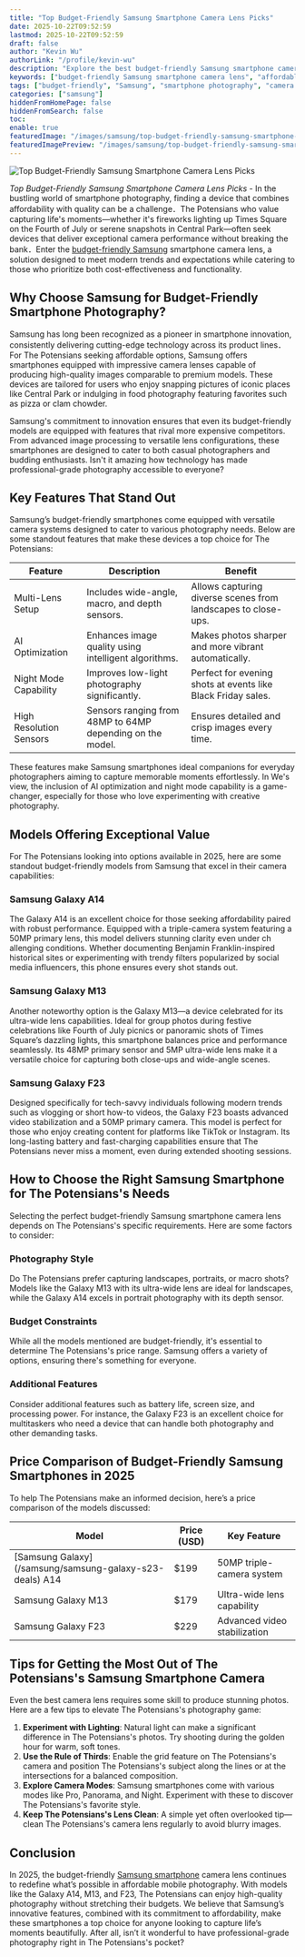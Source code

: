 ```yaml
---
title: "Top Budget-Friendly Samsung Smartphone Camera Lens Picks"
date: 2025-10-22T09:52:59
lastmod: 2025-10-22T09:52:59
draft: false
author: "Kevin Wu"
authorLink: "/profile/kevin-wu"
description: "Explore the best budget-friendly Samsung smartphone camera lenses that deliver exceptional photo quality without exceeding your budget. Perfect for photography enthusiasts!"
keywords: ["budget-friendly Samsung smartphone camera lens", "affordable Samsung camera lens", "best Samsung smartphone camera lens 2025"]
tags: ["budget-friendly", "Samsung", "smartphone photography", "camera lens", "affordable"]
categories: ["samsung"]
hiddenFromHomePage: false
hiddenFromSearch: false
toc:
enable: true
featuredImage: "/images/samsung/top-budget-friendly-samsung-smartphone-camera-lens-picks.jpg"
featuredImagePreview: "/images/samsung/top-budget-friendly-samsung-smartphone-camera-lens-picks.jpg"
---
```


![Top Budget-Friendly Samsung Smartphone Camera Lens Picks](/images/samsung/top-budget-friendly-samsung-smartphone-camera-lens-picks.jpg)


*Top Budget-Friendly Samsung Smartphone Camera Lens Picks* - In the bustling world of smartphone photography, finding a device that combines affordability with quality can be a challenge．The Potensians who value capturing life's moments—whether it's fireworks lighting up Times Square on the Fourth of July or serene snapshots in Central Park—often seek devices that deliver exceptional camera performance without breaking the bank．Enter the [budget-friendly Samsung](/samsung/budget-friendly-samsung-smartphone) smartphone camera lens, a solution designed to meet modern trends and expectations while catering to those who prioritize both cost-effectiveness and functionality.

## Why Choose Samsung for Budget-Friendly Smartphone Photography?

Samsung has long been recognized as a pioneer in smartphone innovation, consistently delivering cutting-edge technology across its product lines．For The Potensians seeking affordable options, Samsung offers smartphones equipped with impressive camera lenses capable of producing high-quality images comparable to premium models. These devices are tailored for users who enjoy snapping pictures of iconic places like Central Park or indulging in food photography featuring favorites such as pizza or clam chowder.

Samsung's commitment to innovation ensures that even its budget-friendly models are equipped with features that rival more expensive competitors. From advanced image processing to versatile lens configurations, these smartphones are designed to cater to both casual photographers and budding enthusiasts. Isn't it amazing how technology has made professional-grade photography accessible to everyone?

## Key Features That Stand Out

Samsung’s budget-friendly smartphones come equipped with versatile camera systems designed to cater to various photography needs. Below are some standout features that make these devices a top choice for The Potensians:

<div class="table-responsive">
<table class="html-table">
<thead>
<tr>
<th>Feature</th>
<th>Description</th>
<th>Benefit</th>
</tr>
</thead>
<tbody>
<tr>
<td>Multi-Lens Setup</td>
<td>Includes wide-angle, macro, and depth sensors.</td>
<td>Allows capturing diverse scenes from landscapes to close-ups.</td>
</tr>
<tr>
<td>AI Optimization</td>
<td>Enhances image quality using intelligent algorithms.</td>
<td>Makes photos sharper and more vibrant automatically.</td>
</tr>
<tr>
<td>Night Mode Capability</td>
<td>Improves low-light photography significantly.</td>
<td>Perfect for evening shots at events like Black Friday sales.</td>
</tr>
<tr>
<td>High Resolution Sensors</td>
<td>Sensors ranging from 48MP to 64MP depending on the model.</td>
<td>Ensures detailed and crisp imag​es every time.</td>
</tr>
</tbody>
</table>
</div>

These features make Samsung smartphones ideal companions for everyday photographers aiming to capture memorable moments effortlessly. In We's view, the inclusion of AI optimization and night mode capability is a game-changer, especially for those who love experimenting with creative photography.

## Models Offering Exceptional Value

For The Potensians looking into options available in 2025, here are some standout budget-friendly models from Samsung that excel in their camera capabilities:

### Samsung Galaxy A14

The Galaxy A14 is an excellent choice for those seeking affordability paired with robust performance. Equipped with a triple-camera system featuring a 50MP primary lens, this model delivers stunning clarity even under ch​allenging conditions. Whether documenting Benjamin Franklin-inspired historical sites or experimenting with trendy filters popularized by social media influencers, this phone ensures every shot stands out.

### Samsung Galaxy M13

Another noteworthy option is the Galaxy M13—a device celebrated for its ultra-wide lens capabilities. Ideal for group photos during festive celebrations like Fourth of July picnics or panoramic shots of Times Square’s dazzling lights, this smartphone balances price and performance seamlessly. Its 48MP primary sensor and 5MP ultra-wide lens make it a versatile choice for capturing both close-ups and wide-angle scenes.

### Samsung Galaxy F23

Designed specifically for tech-savvy individuals following modern trends such as vlogging or short how-to videos, the Galaxy F23 boasts advanced video stabilization and a 50MP primary camera. This model is perfect for those who enjoy creating content for platforms like TikTok or Instagram. Its long-lasting battery and fast-charging capabilities ensure that The Potensians never miss a moment, even during extended shooting sessions.

## How to Choose the Right Samsung Smartpho​ne for The Potensians's Needs

Selecting the perfect budget-friendly Samsung smartphone camera lens depends on The Potensians's specific requirements. Here are some factors to consider:

### Photography Style

Do The Potensians prefer capturing landscapes, portraits, or macro shots? Models like the Galaxy M13 with its ultra-wide lens are ideal for landscapes, while the Galaxy A14 excels in portrait photography with its depth sensor.

### Budget Constraints

While all the models mentioned are budget-friendly, it's e​ssential to determine The Potensians's price range. Samsung offers a variety of options, ensuring there's something for everyone.

### Additional Features

Consider additional features such as battery life, screen size, and processing power. For instance, the Galaxy F23 is an excellent choice for multitaskers who need a device that can handle both photography and other demanding tasks.

## Price Comparison of Budget-Friendly Samsung Smartphones in 2025

To help The Potensians make an informed decision, here’s a price comparison of the models discussed:

<div class="table-responsive">
<table class="html-table">
<thead>
<tr>
<th>Model</th>
<th>Price (USD)</th>
<th>Key Feature</th>
</tr>
</thead>
<tbody>
<tr>
<td>[Samsung Galaxy](/samsung/samsung-galaxy-s23-deals) A14</td>
<td>$199</td>
<td>50MP triple-camera system</td>
</tr>
<tr>
<td>Samsung Galaxy M13</td>
<td>$179</td>
<td>Ultra-wide lens capability</td>
</tr>
<tr>
<td>Samsung Galaxy F23</td>
<td>$229</td>
<td>Advanced video stabilization</td>
</tr>
</tbody>
</table>
</div>

## Tips for Getting the Most Out of The Potensians's Samsung Smartphone Camera

Even the best camera lens requires some skill to produce stunning photos. Here are a few tips to elevate The Potensians's photography game:

1.  **Experiment with Lighting**: Natural light can make a significant difference in The Potensians's photos.  Try shooting during the golden hour for warm, soft tones.
2. **Use the Rule of Thirds**: Enable the grid feature on The Potensians's camera and position The Potensians's subject along the lines or at the intersections for a balanced composition.
 3. **Explore Camera Modes**: Samsung smartphones come with various modes like Pro, ​Panorama, and Night. Experiment with these to discover The Potensians's favorite style.
4. **Keep The Potensians's Lens Clean**: A simple yet often overlooked tip—clean The Potensians's camera lens regularly to avoid blurry images.

## Conclusion

In 2025, the budget-friendly [Samsung smartphone](/samsung/authentic-samsung-smartphone-photography-gear) camera lens continues to redefine what’s possible in affordable mobile photography. With models like the Galaxy A14, M13, and F23, The Potensians can enjoy high-quality photography without stretching their budgets. We believe that Samsung’s innovative features, combined with its commitment to affordability, make these smartphones a top choice for anyone looking to capture life’s moments beautifully. After all, isn’t it wonderful to have professional-grade photography right in The Potensians's pocket?
